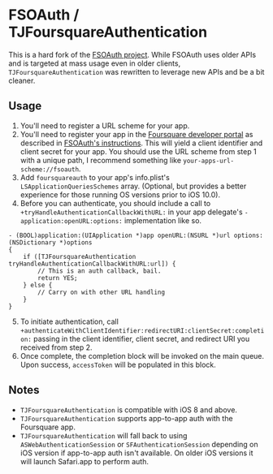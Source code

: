 # FSOAuth / TJFoursquareAuthentication

This is a hard fork of the [FSOAuth project](https://github.com/foursquare/foursquare-ios-oauth). While FSOAuth uses older APIs and is targeted at mass usage even in older clients, `TJFoursquareAuthentication` was rewritten to leverage new APIs and be a bit cleaner.

## Usage

1. You'll need to register a URL scheme for your app.
1. You'll need to register your app in the [Foursquare developer portal](http://foursquare.com/developers/apps) as described in [FSOAuth's instructions](https://github.com/foursquare/foursquare-ios-oauth#setting-up-fsoauth-with-your-app). This will yield a client identifier and client secret for your app. You should use the URL scheme from step 1 with a unique path, I recommend something like `your-apps-url-scheme://fsoauth`.
3. Add `foursquareauth` to your app's info.plist's `LSApplicationQueriesSchemes` array. (Optional, but provides a better experience for those running OS versions prior to iOS 10.0).
4. Before you can authenticate, you should include a call to `+tryHandleAuthenticationCallbackWithURL:` in your app delegate's `-application:openURL:options:` implementation like so.

```
- (BOOL)application:(UIApplication *)app openURL:(NSURL *)url options:(NSDictionary *)options
{
    if ([TJFoursquareAuthentication tryHandleAuthenticationCallbackWithURL:url]) {
        // This is an auth callback, bail.
        return YES;
    } else {
        // Carry on with other URL handling
    }
}
```

5. To initiate authentication, call `+authenticateWithClientIdentifier:redirectURI:clientSecret:completion:` passing in the client identifier, client secret, and redirect URI you received from step 2.
6. Once complete, the completion block will be invoked on the main queue. Upon success, `accessToken` will be populated in this block.

## Notes

- `TJFoursquareAuthentication` is compatible with iOS 8 and above.
- `TJFoursquareAuthentication` supports app-to-app auth with the Foursquare app.
- `TJFoursquareAuthentication` will fall back to using `ASWebAuthenticationSession` or `SFAuthenticationSession` depending on iOS version if app-to-app auth isn't available. On older iOS versions it will launch Safari.app to perform auth.